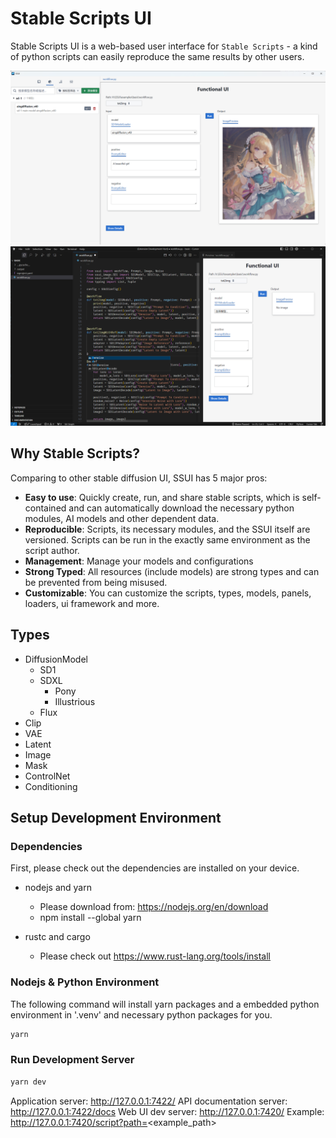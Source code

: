 Stable Scripts UI
====================

Stable Scripts UI is a web-based user interface for `Stable Scripts` - a kind of python scripts can easily reproduce the same results by other users.


![Desktop Version](doc/images/desktop.png)
![VSCode Plugin](doc/images/vscode-plugin.png)


## Why Stable Scripts?

Comparing to other stable diffusion UI, SSUI has 5 major pros:

- **Easy to use**: Quickly create, run, and share stable scripts, which is self-contained and can automatically download the necessary python modules, AI models and other dependent data.
- **Reproducible**: Scripts, its necessary modules, and the SSUI itself are versioned. Scripts can be run in the exactly same environment as the script author.
- **Management**: Manage your models and configurations 
- **Strong Typed**: All resources (include models) are strong types and can be prevented from being misused.
- **Customizable**: You can customize the scripts, types, models, panels, loaders, ui framework and more.


## Types

- DiffusionModel
  - SD1
  - SDXL
    - Pony
    - Illustrious
  - Flux
- Clip
- VAE
- Latent
- Image
- Mask
- ControlNet
- Conditioning


## Setup Development Environment

### Dependencies

First, please check out the dependencies are installed on your device.

- nodejs and yarn
  - Please download from: https://nodejs.org/en/download
  - npm install --global yarn

- rustc and cargo
  - Please check out https://www.rust-lang.org/tools/install


### Nodejs & Python Environment

The following command will install yarn packages and a embedded python environment in '.venv' and necessary python packages for you.

```bash
yarn
```


### Run Development Server

```bash
yarn dev
```

Application server: http://127.0.0.1:7422/
API documentation server: http://127.0.0.1:7422/docs
Web UI dev server: http://127.0.0.1:7420/
Example: http://127.0.0.1:7420/script?path=<example_path>